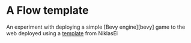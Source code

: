 # A Flow template

An experiment with deploying a simple [Bevy engine][bevy] game to the web
deployed using a [template](https://niklasei.github.io/bevy_game_template/) from NiklasEi 
